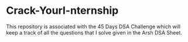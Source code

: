 # Crack-YourI-nternship
This repository is associated with the 45 Days DSA Challenge which will keep a track of all the questions that I solve given in the Arsh DSA Sheet. 
